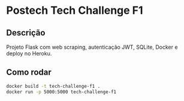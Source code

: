 # Postech Tech Challenge F1

## Descrição
Projeto Flask com web scraping, autenticação JWT, SQLite, Docker e deploy no Heroku.

## Como rodar

```bash
docker build -t tech-challenge-f1 .
docker run -p 5000:5000 tech-challenge-f1
```